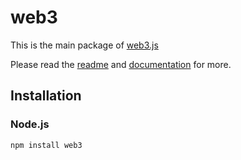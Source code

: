 # web3

This is the main package of [web3.js](https://github.com/ethereum/web3.js)

Please read the [readme](https://github.com/ethereum/web3.js/blob/1.0/README.md) and [documentation](https://web3js.readthedocs.io/en/1.0/) for more.

## Installation

### Node.js

```bash
npm install web3
```
